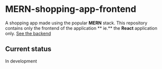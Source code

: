 # MERN-shopping-app-frontend

A shopping app made using the popular **MERN** stack. This repository contains only the frontend of the application **
ie.** the **React** application only. [See the backend](https://github.com/r12esh/mern-shopping-app-backend)

## Current status

In development
